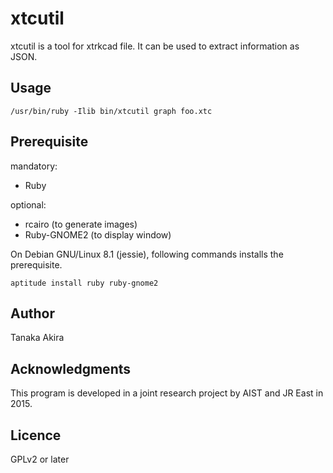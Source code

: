 # xtcutil

xtcutil is a tool for xtrkcad file.
It can be used to extract information as JSON.

## Usage

    /usr/bin/ruby -Ilib bin/xtcutil graph foo.xtc

## Prerequisite

mandatory:
- Ruby

optional:
- rcairo (to generate images)
- Ruby-GNOME2 (to display window)

On Debian GNU/Linux 8.1 (jessie), following commands installs the prerequisite.

    aptitude install ruby ruby-gnome2

## Author

Tanaka Akira

## Acknowledgments

This program is developed in a joint research project by
AIST and JR East in 2015.

## Licence

GPLv2 or later
